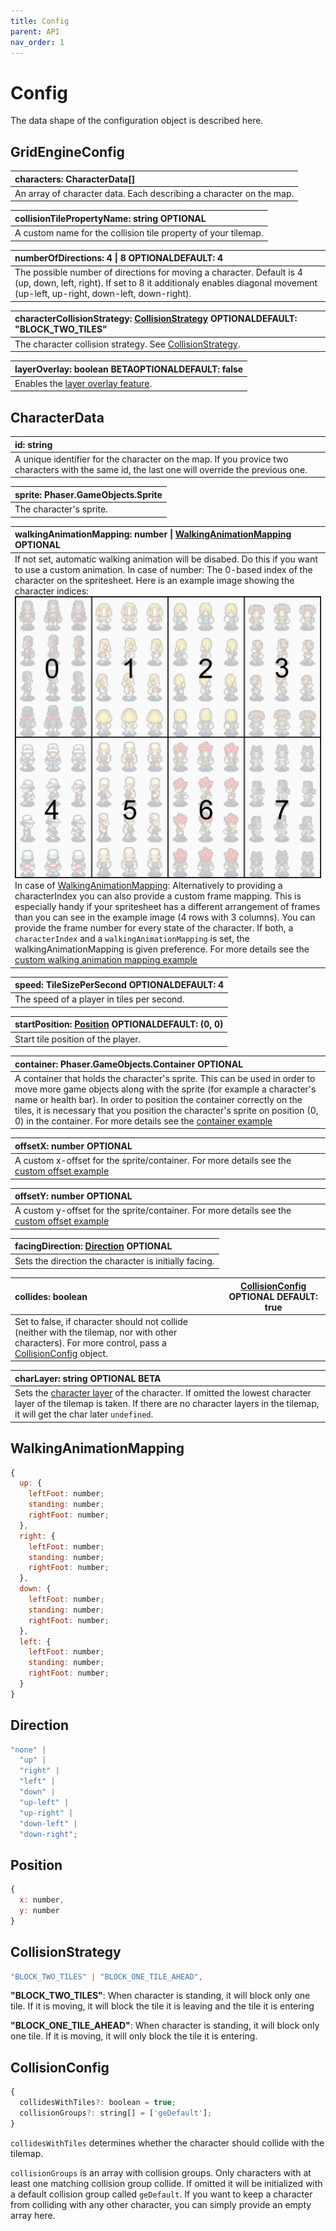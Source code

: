 ```yaml
---
title: Config
parent: API
nav_order: 1
---
```


# Config

The data shape of the configuration object is described here.

## GridEngineConfig

| characters: CharacterData[]                                         |
| :------------------------------------------------------------------ |
| An array of character data. Each describing a character on the map. |

| collisionTilePropertyName: string <span class="label label-green">OPTIONAL</span>
|:-------------|
| A custom name for the collision tile property of your tilemap. |

| numberOfDirections: 4 \| 8 <span class="label label-green">OPTIONAL</span><span class="label label-blue">DEFAULT: 4</span>                                                                       |
| :----------------------------------------------------------------------------------------------------------------------------------------------------------------------------------------------- |
| The possible number of directions for moving a character. Default is 4 (up, down, left, right). If set to 8 it additionaly enables diagonal movement (up-left, up-right, down-left, down-right). |

| characterCollisionStrategy: [CollisionStrategy](#collisionstrategy) <span class="label label-green">OPTIONAL</span><span class="label label-blue">DEFAULT: "BLOCK_TWO_TILES"</span>
|:-------------|
| The character collision strategy. See [CollisionStrategy](#collisionstrategy). |

| layerOverlay: boolean <span class="label label-purple">BETA</span><span class="label label-green">OPTIONAL</span><span class="label label-blue">DEFAULT: false</span>
|:-------------|
| Enables the [layer overlay feature](../features/layer-overlay). |

## CharacterData

| id: string                                                                                                                                     |
| :--------------------------------------------------------------------------------------------------------------------------------------------- |
| A unique identifier for the character on the map. If you provice two characters with the same id, the last one will override the previous one. |

| sprite: Phaser.GameObjects.Sprite |
| :-------------------------------- |
| The character's sprite.           |

| walkingAnimationMapping: number \| [WalkingAnimationMapping](#walkinganimationmapping) <span class="label label-green">OPTIONAL</span>                                                                                                                                                                                                                                                                                                                                                                                                                                                                                                                                                                                                                                                                                                                                                                      |
| :---------------------------------------------------------------------------------------------------------------------------------------------------------------------------------------------------------------------------------------------------------------------------------------------------------------------------------------------------------------------------------------------------------------------------------------------------------------------------------------------------------------------------------------------------------------------------------------------------------------------------------------------------------------------------------------------------------------------------------------------------------------------------------------------------------------------------------------------------------------------------------------------------------- |
| If not set, automatic walking animation will be disabed. Do this if you want to use a custom animation. In case of number: The 0-based index of the character on the spritesheet. Here is an example image showing the character indices: <img src="../img/charIndex.png" alt="Example of a height shift."> In case of [WalkingAnimationMapping](#walkinganimationmapping): Alternatively to providing a characterIndex you can also provide a custom frame mapping. This is especially handy if your spritesheet has a different arrangement of frames than you can see in the example image (4 rows with 3 columns). You can provide the frame number for every state of the character. If both, a `characterIndex` and a `walkingAnimationMapping` is set, the walkingAnimationMapping is given preference. For more details see the [custom walking animation mapping example](../examples/-properties) |

| speed: TileSizePerSecond <span class="label label-green">OPTIONAL</span><span class="label label-blue">DEFAULT: 4</span> |
| :----------------------------------------------------------------------------------------------------------------------- |
| The speed of a player in tiles per second.                                                                               |

| startPosition: [Position](#position) <span class="label label-green">OPTIONAL</span><span class="label label-blue">DEFAULT: (0, 0)</span> |
| :---------------------------------------------------------------------------------------------------------------------------------------- |
| Start tile position of the player.                                                                                                        |

| container: Phaser.GameObjects.Container <span class="label label-green">OPTIONAL</span>                                                                                                                                                                                                                                                                                                                      |
| :----------------------------------------------------------------------------------------------------------------------------------------------------------------------------------------------------------------------------------------------------------------------------------------------------------------------------------------------------------------------------------------------------------- |
| A container that holds the character's sprite. This can be used in order to move more game objects along with the sprite (for example a character's name or health bar). In order to position the container correctly on the tiles, it is necessary that you position the character's sprite on position (0, 0) in the container. For more details see the [container example](../examples/phaser-container) |

| offsetX: number <span class="label label-green">OPTIONAL</span>                                                         |
| :---------------------------------------------------------------------------------------------------------------------- |
| A custom x-offset for the sprite/container. For more details see the [custom offset example](../examples/custom-offset) |

| offsetY: number <span class="label label-green">OPTIONAL</span>                                                         |
| :---------------------------------------------------------------------------------------------------------------------- |
| A custom y-offset for the sprite/container. For more details see the [custom offset example](../examples/custom-offset) |

| facingDirection: [Direction](#direction) <span class="label label-green">OPTIONAL</span> |
| :--------------------------------------------------------------------------------------- |
| Sets the direction the character is initially facing.                                    |

| collides: boolean                                                                                                                                                         | [CollisionConfig](#collisionconfig) <span class="label label-green">OPTIONAL</span> <span class="label label-blue">DEFAULT: true</span> |
| :------------------------------------------------------------------------------------------------------------------------------------------------------------------------ | --------------------------------------------------------------------------------------------------------------------------------------- |
| Set to false, if character should not collide (neither with the tilemap, nor with other characters). For more control, pass a [CollisionConfig](#collisionconfig) object. |

| charLayer: string <span class="label label-green">OPTIONAL</span> <span class="label label-purple">BETA</span>                                                                                                                     |
| :--------------------------------------------------------------------------------------------------------------------------------------------------------------------------------------------------------------------------------- |
| Sets the [character layer](../features/character-layers) of the character. If omitted the lowest character layer of the tilemap is taken. If there are no character layers in the tilemap, it will get the char later `undefined`. |

## WalkingAnimationMapping

```js
{
  up: {
    leftFoot: number;
    standing: number;
    rightFoot: number;
  },
  right: {
    leftFoot: number;
    standing: number;
    rightFoot: number;
  },
  down: {
    leftFoot: number;
    standing: number;
    rightFoot: number;
  },
  left: {
    leftFoot: number;
    standing: number;
    rightFoot: number;
  }
}
```

## Direction

```js
"none" |
  "up" |
  "right" |
  "left" |
  "down" |
  "up-left" |
  "up-right" |
  "down-left" |
  "down-right";
```

## Position

```js
{
  x: number,
  y: number
}
```

## CollisionStrategy

```js
"BLOCK_TWO_TILES" | "BLOCK_ONE_TILE_AHEAD",
```

**"BLOCK_TWO_TILES"**: When character is standing, it will block only one tile. If it is moving, it will block the tile it is leaving and the tile it is entering

**"BLOCK_ONE_TILE_AHEAD"**: When character is standing, it will block only one tile. If it is moving, it will only block the tile it is entering.

## CollisionConfig

```js
{
  collidesWithTiles?: boolean = true;
  collisionGroups?: string[] = ['geDefault'];
}
```

`collidesWithTiles` determines whether the character should collide with the tilemap.

`collisionGroups` is an array with collision groups. Only characters with at least one matching collision group collide. If omitted it will be initialized with a default collision group called `geDefault`. If you want to keep a character from colliding with any other character, you can simply provide an empty array here.
